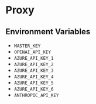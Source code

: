 # Proxy

## Environment Variables

- `MASTER_KEY`
- `OPENAI_API_KEY`
- `AZURE_API_KEY_1`
- `AZURE_API_KEY_2`
- `AZURE_API_KEY_3`
- `AZURE_API_KEY_4`
- `AZURE_API_KEY_5`
- `AZURE_API_KEY_6`
- `ANTHROPIC_API_KEY`
